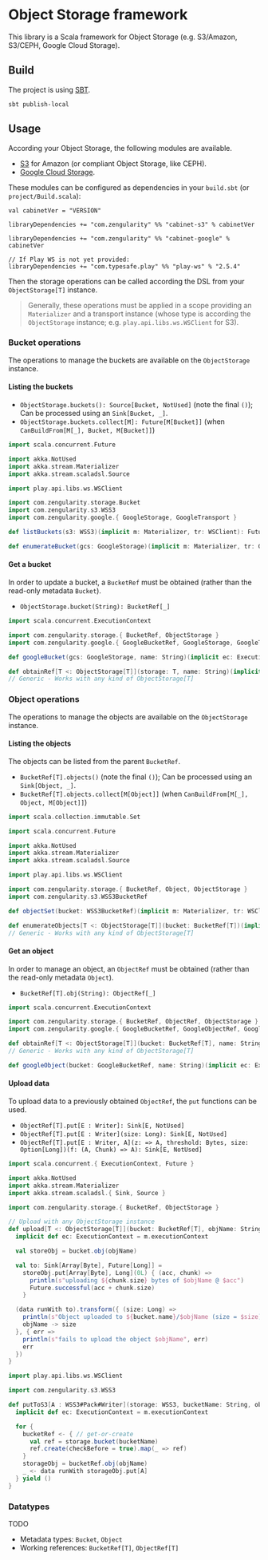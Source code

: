 # Object Storage framework

This library is a Scala framework for Object Storage (e.g. S3/Amazon, S3/CEPH, Google Cloud Storage).

## Build

The project is using [SBT](http://www.scala-sbt.org/).

    sbt publish-local

## Usage

According your Object Storage, the following modules are available.

- [S3](./s3/README.md) for Amazon (or compliant Object Storage, like CEPH).
- [Google Cloud Storage](./google/README.md).

These modules can be configured as dependencies in your `build.sbt` (or `project/Build.scala`):

```
val cabinetVer = "VERSION"

libraryDependencies += "com.zengularity" %% "cabinet-s3" % cabinetVer

libraryDependencies += "com.zengularity" %% "cabinet-google" % cabinetVer

// If Play WS is not yet provided:
libraryDependencies += "com.typesafe.play" %% "play-ws" % "2.5.4"
```

Then the storage operations can be called according the DSL from your `ObjectStorage[T]` instance.

> Generally, these operations must be applied in a scope providing an `Materializer` and a transport instance (whose type is according the `ObjectStorage` instance; e.g. `play.api.libs.ws.WSClient` for S3).

### Bucket operations

The operations to manage the buckets are available on the `ObjectStorage` instance.

#### Listing the buckets

- `ObjectStorage.buckets(): Source[Bucket, NotUsed]` (note the final `()`); Can be processed using an `Sink[Bucket, _]`.
- `ObjectStorage.buckets.collect[M]: Future[M[Bucket]]` (when `CanBuildFrom[M[_], Bucket, M[Bucket]]`)

```scala
import scala.concurrent.Future

import akka.NotUsed
import akka.stream.Materializer
import akka.stream.scaladsl.Source

import play.api.libs.ws.WSClient

import com.zengularity.storage.Bucket
import com.zengularity.s3.WSS3
import com.zengularity.google.{ GoogleStorage, GoogleTransport }

def listBuckets(s3: WSS3)(implicit m: Materializer, tr: WSClient): Future[List[Bucket]] = s3.buckets.collect[List]

def enumerateBucket(gcs: GoogleStorage)(implicit m: Materializer, tr: GoogleTransport): Source[Bucket, NotUsed] = gcs.buckets()
```

#### Get a bucket

In order to update a bucket, a `BucketRef` must be obtained (rather than the read-only metadata `Bucket`).

- `ObjectStorage.bucket(String): BucketRef[_]`

```scala
import scala.concurrent.ExecutionContext

import com.zengularity.storage.{ BucketRef, ObjectStorage }
import com.zengularity.google.{ GoogleBucketRef, GoogleStorage, GoogleTransport }

def googleBucket(gcs: GoogleStorage, name: String)(implicit ec: ExecutionContext, tr: GoogleTransport): GoogleBucketRef = gcs.bucket(name)

def obtainRef[T <: ObjectStorage[T]](storage: T, name: String)(implicit ec: ExecutionContext, tr: T#Pack#Transport): BucketRef[T] = storage.bucket(name)
// Generic - Works with any kind of ObjectStorage[T]
```

### Object operations

The operations to manage the objects are available on the `ObjectStorage` instance.

#### Listing the objects

The objects can be listed from the parent `BucketRef`.

- `BucketRef[T].objects()` (note the final `()`); Can be processed using an `Sink[Object, _]`.
- `BucketRef[T].objects.collect[M[Object]]` (when `CanBuildFrom[M[_], Object, M[Object]]`)

```scala
import scala.collection.immutable.Set

import scala.concurrent.Future

import akka.NotUsed
import akka.stream.Materializer
import akka.stream.scaladsl.Source

import play.api.libs.ws.WSClient

import com.zengularity.storage.{ BucketRef, Object, ObjectStorage }
import com.zengularity.s3.WSS3BucketRef

def objectSet(bucket: WSS3BucketRef)(implicit m: Materializer, tr: WSClient): Future[Set[Object]] = bucket.objects.collect[Set]

def enumerateObjects[T <: ObjectStorage[T]](bucket: BucketRef[T])(implicit m: Materializer, tr: T#Pack#Transport): Source[Object, NotUsed] = bucket.objects()
// Generic - Works with any kind of ObjectStorage[T]
```

#### Get an object

In order to manage an object, an `ObjectRef` must be obtained (rather than the read-only metadata `Object`).

- `BucketRef[T].obj(String): ObjectRef[_]`

```scala
import scala.concurrent.ExecutionContext

import com.zengularity.storage.{ BucketRef, ObjectRef, ObjectStorage }
import com.zengularity.google.{ GoogleBucketRef, GoogleObjectRef, GoogleTransport }

def obtainRef[T <: ObjectStorage[T]](bucket: BucketRef[T], name: String)(implicit ec: ExecutionContext, tr: T#Pack#Transport): ObjectRef[T] = bucket.obj(name)
// Generic - Works with any kind of ObjectStorage[T]

def googleObject(bucket: GoogleBucketRef, name: String)(implicit ec: ExecutionContext, tr: GoogleTransport): GoogleObjectRef = bucket.obj(name)
```

#### Upload data

To upload data to a previously obtained `ObjectRef`, the `put` functions can be used.

- `ObjectRef[T].put[E : Writer]: Sink[E, NotUsed]`
- `ObjectRef[T].put[E : Writer](size: Long): Sink[E, NotUsed]`
- `ObjectRef[T].put[E : Writer, A](z: => A, threshold: Bytes, size: Option[Long])(f: (A, Chunk) => A): Sink[E, NotUsed]`

```scala
import scala.concurrent.{ ExecutionContext, Future }

import akka.NotUsed
import akka.stream.Materializer
import akka.stream.scaladsl.{ Sink, Source }

import com.zengularity.storage.{ BucketRef, ObjectStorage }

// Upload with any ObjectStorage instance
def upload[T <: ObjectStorage[T]](bucket: BucketRef[T], objName: String, data: => Source[Array[Byte], NotUsed])(implicit m: Materializer, tr: T#Pack#Transport, w: T#Pack#Writer[Array[Byte]]): Future[(String, Long)] = {
  implicit def ec: ExecutionContext = m.executionContext

  val storeObj = bucket.obj(objName)

  val to: Sink[Array[Byte], Future[Long]] =
    storeObj.put[Array[Byte], Long](0L) { (acc, chunk) =>
      println(s"uploading ${chunk.size} bytes of $objName @ $acc")
      Future.successful(acc + chunk.size)
    }

  (data runWith to).transform({ (size: Long) =>
    println(s"Object uploaded to ${bucket.name}/$objName (size = $size)")
    objName -> size
  }, { err =>
    println(s"fails to upload the object $objName", err)
    err
  })
}

import play.api.libs.ws.WSClient

import com.zengularity.s3.WSS3

def putToS3[A : WSS3#Pack#Writer](storage: WSS3, bucketName: String, objName: String, data: => Source[A, NotUsed])(implicit m: Materializer, tr: WSClient): Future[Unit] = {
  implicit def ec: ExecutionContext = m.executionContext

  for {
    bucketRef <- { // get-or-create
      val ref = storage.bucket(bucketName)
      ref.create(checkBefore = true).map(_ => ref)
    }
    storageObj = bucketRef.obj(objName)
    _ <- data runWith storageObj.put[A]
  } yield ()
}
```

### Datatypes

TODO

- Metadata types: `Bucket`, `Object`
- Working references: `BucketRef[T]`, `ObjectRef[T]`
